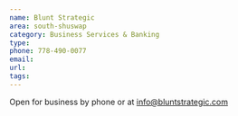 ```yaml
---
name: Blunt Strategic
area: south-shuswap
category: Business Services & Banking
type: 
phone: 778-490-0077
email: 
url: 
tags:
---
```


Open for business by phone or at info@bluntstrategic.com